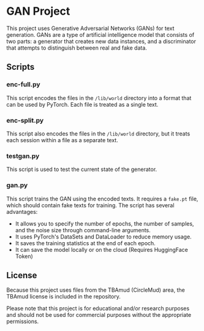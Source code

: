 # GAN Project

This project uses Generative Adversarial Networks (GANs) for text generation. GANs are a type of artificial intelligence model that consists of two parts: a generator that creates new data instances, and a discriminator that attempts to distinguish between real and fake data.

## Scripts

### enc-full.py

This script encodes the files in the `/lib/world` directory into a format that can be used by PyTorch. Each file is treated as a single text.

### enc-split.py

This script also encodes the files in the `/lib/world` directory, but it treats each session within a file as a separate text.

### testgan.py

This script is used to test the current state of the generator.

### gan.py

This script trains the GAN using the encoded texts. It requires a `fake.pt` file, which should contain fake texts for training. The script has several advantages:

- It allows you to specify the number of epochs, the number of samples, and the noise size through command-line arguments.
- It uses PyTorch's DataSets and DataLoader to reduce memory usage.
- It saves the training statistics at the end of each epoch.
- It can save the model locally or on the cloud (Requires HuggingFace Token)

## License

Because this project uses files from the TBAmud (CircleMud) area, the TBAmud license is included in the repository.

Please note that this project is for educational and/or research purposes and should not be used for commercial purposes without the appropriate permissions.

